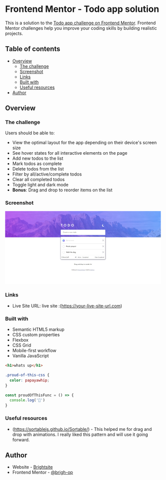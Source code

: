 # Frontend Mentor - Todo app solution

This is a solution to the [Todo app challenge on Frontend Mentor](https://www.frontendmentor.io/challenges/todo-app-Su1_KokOW). Frontend Mentor challenges help you improve your coding skills by building realistic projects. 

## Table of contents

- [Overview](#overview)
  - [The challenge](#the-challenge)
  - [Screenshot](#screenshot)
  - [Links](#links)
  - [Built with](#built-with)
  - [Useful resources](#useful-resources)
- [Author](#author)


## Overview

### The challenge

Users should be able to:

- View the optimal layout for the app depending on their device's screen size
- See hover states for all interactive elements on the page
- Add new todos to the list
- Mark todos as complete
- Delete todos from the list
- Filter by all/active/complete todos
- Clear all completed todos
- Toggle light and dark mode
- **Bonus**: Drag and drop to reorder items on the list

### Screenshot

![](./screenshot.jpg)

### Links

- Live Site URL: live site :(https://your-live-site-url.com)


### Built with

- Semantic HTML5 markup
- CSS custom properties
- Flexbox
- CSS Grid
- Mobile-first workflow
- Vanilla JavaScript

```html
<h1>whats up</h1>
```
```css
.proud-of-this-css {
  color: papayawhip;
}
```
```js
const proudOfThisFunc = () => {
  console.log('🎉')
}
```

### Useful resources

- (https://sortablejs.github.io/Sortable/) - This helped me for drag and drop with animations. I really liked this pattern and will use it going forward.

## Author

- Website - [Brightsite](https://www.your-site.com)
- Frontend Mentor - [@brigh-op](https://www.frontendmentor.io/profile/yourusername)
